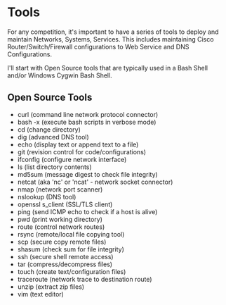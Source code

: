 # Tools

For any competition, it's important to have a series of tools 
to deploy and maintain Networks, Systems, Services. This includes
maintaining Cisco Router/Switch/Firewall configurations to 
Web Service and DNS Configurations. 

I'll start with Open Source tools that are typically used in a 
Bash Shell and/or Windows Cygwin Bash Shell. 

## Open Source Tools

* curl (command line network protocol connector)
* bash -x (execute bash scripts in verbose mode)
* cd (change directory) 
* dig (advanced DNS tool)
* echo (display text or append text to a file)
* git (revision control for code/configurations)
* ifconfig (configure network interface)
* ls (list directory contents)
* md5sum (message digest to check file integrity)
* netcat (aka 'nc' or 'ncat' - network socket connector)
* nmap (network port scanner)
* nslookup (DNS tool)
* openssl s_client (SSL/TLS client)
* ping (send ICMP echo to check if a host is alive)
* pwd (print working directory) 
* route (control network routes)
* rsync (remote/local file copying tool) 
* scp (secure copy remote files)
* shasum (check sum for file integrity)
* ssh (secure shell remote access)
* tar (compress/decompress files)
* touch (create text/configuration files)
* traceroute (network trace to destination route)
* unzip (extract zip files)
* vim (text editor)

